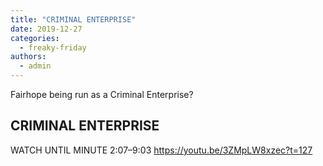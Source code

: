 ```yaml
---
title: "CRIMINAL ENTERPRISE"
date: 2019-12-27
categories: 
  - freaky-friday
authors: 
  - admin
---
```


Fairhope being run as a Criminal Enterprise?

## CRIMINAL ENTERPRISE

WATCH UNTIL MINUTE 2:07–9:03 https://youtu.be/3ZMpLW8xzec?t=127
